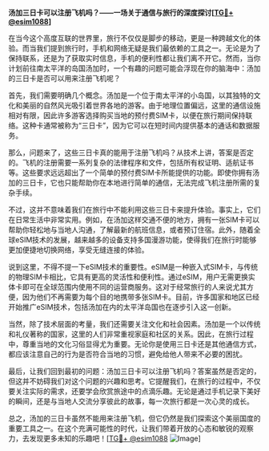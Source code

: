 **汤加三日卡可以注册飞机吗？——一场关于通信与旅行的深度探讨[[TG💪+ @esim1088](https://t.me/s/esim1088)]**

在当今这个高度互联的世界里，旅行不仅仅是脚步的移动，更是一种跨越文化的体验。而当我们提到旅行时，手机和网络无疑是我们最依赖的工具之一。无论是为了保持联系，还是为了获取实时信息，手机的便利性都让我们离不开它。然而，当你计划前往南太平洋的岛国汤加时，一个有趣的问题可能会浮现在你的脑海中：汤加的三日卡是否可以用来注册飞机呢？

首先，我们需要明确几个概念。汤加是一个位于南太平洋的小岛国，以其独特的文化和美丽的自然风光吸引着世界各地的游客。由于地理位置偏远，这里的通信设施相对有限，因此许多游客选择购买当地的预付费SIM卡，以便在旅行期间保持联络。这种卡通常被称为“三日卡”，因为它可以在短时间内提供基本的通话和数据服务。

那么，问题来了，这些三日卡真的能用于注册飞机吗？从技术上讲，答案是否定的。飞机的注册需要一系列复杂的法律程序和文件，包括所有权证明、适航证书等。这些要求远远超出了一个简单的预付费SIM卡所能提供的功能。即使你拥有汤加的三日卡，它也只能帮助你在本地进行简单的通信，无法完成飞机注册所需的复杂手续。

不过，这并不意味着我们在旅行中不能利用这些三日卡来提升体验。事实上，它们在日常生活中非常实用。例如，在汤加这样交通不便的地方，拥有一张SIM卡可以帮助你轻松地与当地人沟通，了解最新的航班信息，或者预订住宿。此外，随着全球eSIM技术的发展，越来越多的设备支持多国漫游功能，使得我们在旅行时能够更加便捷地切换网络，享受无缝连接的体验。

说到这里，不得不提一下eSIM技术的重要性。eSIM是一种嵌入式SIM卡，与传统的物理SIM卡相比，它具有更高的灵活性和便利性。通过eSIM，用户无需更换实体卡即可在全球范围内使用不同的运营商服务。这对于经常旅行的人来说尤其方便，因为他们不再需要为每个目的地携带多张SIM卡。目前，许多国家和地区已经开始推广eSIM技术，包括汤加在内的太平洋岛国也在逐步引入这一创新。

当然，除了技术层面的考量，我们还需要关注文化和社会因素。汤加是一个以传统和礼仪著称的国家，这里的人们非常重视家庭和社区的关系。因此，在旅行过程中，尊重当地的文化习俗显得尤为重要。无论你是使用三日卡还是其他通信方式，都应该注意自己的行为是否符合当地的习惯，避免给他人带来不必要的困扰。

最后，让我们回到最初的问题：汤加三日卡可以注册飞机吗？答案虽然是否定的，但这并不妨碍我们对这个问题的兴趣和思考。它提醒我们，在旅行的过程中，不仅要关注实际的需求，还要学会欣赏旅途中的点滴乐趣。无论是通过手机记录下美好的瞬间，还是与当地人交流分享彼此的故事，每一次旅行都是一次心灵的成长。

总之，汤加的三日卡虽然不能用来注册飞机，但它仍然是我们探索这个美丽国度的重要工具之一。在这个充满可能性的时代，让我们带着开放的心态和敏锐的观察力，去发现更多未知的乐趣吧！[[TG💪+ @esim1088](https://t.me/s/esim1088) ![Image](https://i.postimg.cc/4NQfJmqS/Snipaste-2025-05-13-00-14-12.png)]